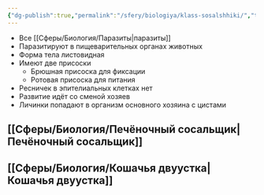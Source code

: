 ```yaml
---
{"dg-publish":true,"permalink":"/sfery/biologiya/klass-sosalshhiki/","tags":["Зоология"]}
---
```


- Все [[Сферы/Биология/Паразиты\|паразиты]]
- Паразитируют в пищеварительных органах животных
- Форма тела листовидная
- Имеют две присоски
	- Брюшная присоска для фиксации
	- Ротовая присоска для питания
- Ресничек в эпителиальных клетках нет
- Развитие идёт со сменой хозяев
- Личинки попадают в организм основного хозяина с цистами
## [[Сферы/Биология/Печёночный сосальщик\|Печёночный сосальщик]] 
## [[Сферы/Биология/Кошачья двуустка\|Кошачья двуустка]]